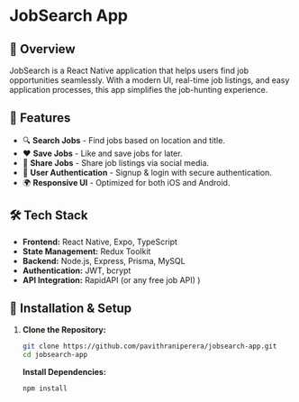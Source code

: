 # JobSearch App

## 📌 Overview
JobSearch is a React Native application that helps users find job opportunities seamlessly. With a modern UI, real-time job listings, and easy application processes, this app simplifies the job-hunting experience.

## 🚀 Features
- 🔍 **Search Jobs** - Find jobs based on location and title.
- ❤️ **Save Jobs** - Like and save jobs for later.
- 📢 **Share Jobs** - Share job listings via social media.
- 🔐 **User Authentication** - Signup & login with secure authentication.
- 🌍 **Responsive UI** - Optimized for both iOS and Android.

## 🛠️ Tech Stack
- **Frontend:** React Native, Expo, TypeScript
- **State Management:** Redux Toolkit
- **Backend:** Node.js, Express, Prisma, MySQL
- **Authentication:** JWT, bcrypt
- **API Integration:** RapidAPI (or any free job API)
)

## 🔧 Installation & Setup
1. **Clone the Repository:**
   ```sh
   git clone https://github.com/pavithraniperera/jobsearch-app.git
   cd jobsearch-app
   ```

   **Install Dependencies:**
   ```sh
   npm install
   ```
   

